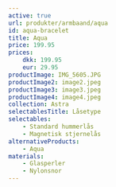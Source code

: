 ```yaml
---
active: true
url: produkter/armbaand/aqua
id: aqua-bracelet
title: Aqua
price: 199.95
prices:
    dkk: 199.95
    eur: 29.95
productImage: IMG_5605.JPG
productImage2: image2.jpeg
productImage3: image3.jpeg
productImage4: image4.jpeg
collection: Astra
selectablesTitle: Låsetype
selectables:
    - Standard hummerlås
    - Magnetisk stjernelås
alternativeProducts:
    - Aqua
materials:
    - Glasperler
    - Nylonsnor
---
```


